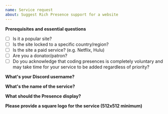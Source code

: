 ```yaml
---
name: Service request
about: Suggest Rich Presence support for a website
---
```


**Prerequisites and essential questions**
<!--- Required, please answer the following questions as honestly as possible, not checking a question counts as "No". -->
* [ ] Is it a popular site?
* [ ] Is the site locked to a specific country/region?
* [ ] Is the site a paid service? (e.g. Netflix, Hulu)
* [ ] Are you a donator/patron?
* [ ] Do you acknowledge that coding presences is completely voluntary and may take time for your service to be added regardless of priority?

**What's your Discord username?**
<!--- Optional, unless you are a donator/patron. Ex. Clyde#0000 -->

**What's the name of the service?**
<!--- Required, Ex. www.youtube.com | YouTube -->

**What should the Presence display?**
<!--- Required, make sure to be as clear as possible on what should be added. -->

**Please provide a square logo for the service (512x512 minimum)**
<!--- Optional, it is recommended to upload the image here instead of using a 3rd-party host. -->
